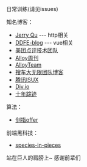 日常训练(请见issues)

知名博客：

* [Jerry Qu](https://imququ.com/) --- http相关
* [DDFE-blog](https://github.com/DDFE/DDFE-blog/issues) --- vue相关
* [美团点评技术团队](https://tech.meituan.com/)
* [Alloy周刊](http://www.alloyteam.com/alloyshare/weekly/p/1)
* [AlloyTeam](http://www.alloyteam.com/)
* [搜车大无限团队博客](http://f2e.souche.com/blog/)
* [腾讯ISUX ](https://isux.tencent.com/)
* [Div.io](http://div.io)
* [十年踪迹](https://www.h5jun.com/)

算法：

* [剑指offer](http://www.cnblogs.com/echovic/)

前端黑科技：

* [species-in-pieces](https://leeluolee.github.io/2015/04/01/render-3d-use-clip-path/)




站在巨人的肩膀上~ 感谢前辈们
